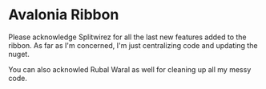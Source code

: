 # Avalonia Ribbon
Please acknowledge Splitwirez for all the last new features added to the ribbon. As far as I'm concerned, I'm just centralizing code and updating the nuget.

You can also acknowled Rubal Waral as well for cleaning up all my messy code.
